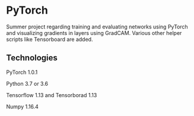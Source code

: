 # PyTorch
Summer project regarding training and evaluating networks using PyTorch and visualizing gradients in layers using GradCAM. Various other helper scripts like Tensorboard are added.

## Technologies 
PyTorch 1.0.1 

Python 3.7 or 3.6

Tensorflow 1.13 and Tensorborad 1.13

Numpy 1.16.4

